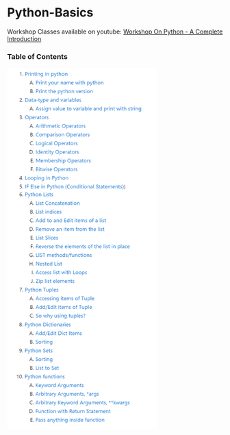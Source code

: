 # Python-Basics

Workshop Classes available on youtube:
<a href="https://youtu.be/M57dhh8C1pc">Workshop On Python - A Complete Introduction</a>

### Table of Contents
<img src = "images/toc.PNG" width=350>
